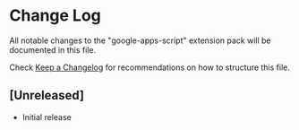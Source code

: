 # Change Log

All notable changes to the "google-apps-script" extension pack will be documented in this file.

Check [Keep a Changelog](http://keepachangelog.com/) for recommendations on how to structure this file.

## [Unreleased]

- Initial release
